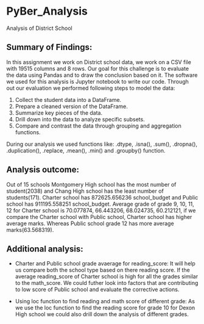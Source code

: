 # PyBer_Analysis
Analysis of District School

## Summary of Findings: 

In this assignment we work on District school data, we work on a CSV file with 19515 columns and 8 rows. Our goal for this challenge is to evaluate the data using Pandas and to draw the conclusion based on it. The software we used for this analysis is Jupyter notebook to write our code. 
Through out our evaluation we performed following steps to model the data:

1. Collect the student data into a DataFrame.
2. Prepare a cleaned version of the DataFrame.
3. Summarize key pieces of the data.
4. Drill down into the data to analyze specific subsets.
5. Compare and contrast the data through grouping and aggregation functions.

During our analysis we used functions like: .dtype, .isna(), .sum(), .dropna(), .duplication(), .replace, .mean(), .min() and .groupby() function. 


## Analysis outcome: 

Out of 15 schools Montgomery High school has the most number of student(2038) and Chang High school has the least number of students(171). Charter school has 872625.656236 school_budget and Public school has 911195.558251 school_budget. Average grade of grade 9, 10, 11, 12 for Charter school is 70.077874, 66.443206, 68.024735, 60.212121, if we compare the Charter school with Public school, Charter school has higher average marks. Whereas Public school grade 12 has more average marks(63.568319). 


## Additional analysis: 

- Charter and Public school grade avaerage for reading_score: It will help us compare both the school type based on there reading score. If the average reading_score of Charter school is high for all the grades similar to the math_score. We could futher look into factors that are contributing to low score of Public school and evaluate the corrective actions.

- Using loc function to find reading and math score of different grade: As we use the loc function to find the reading score for grade 10 for Dexon High school we could also drill down the analysis of different grades. 
